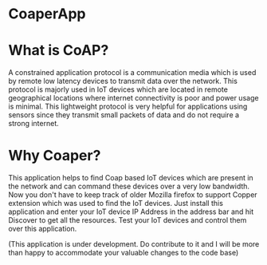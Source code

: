 # CoaperApp

# What is CoAP?
A constrained application protocol is a communication media which is used by remote low latency devices to transmit data over the network. This protocol is majorly used in IoT devices which are located in remote geographical locations where internet connectivity is poor and power usage is minimal. This lightweight protocol is very helpful for applications using sensors since they transmit small packets of data and do not require a strong internet. 

# Why Coaper?
This application helps to find Coap based IoT devices which are present in the network and can command these devices over a very low bandwidth. Now you don't have to keep track of older Mozilla firefox to support Copper extension which was used to find the IoT devices. Just install this application and enter your IoT device IP Address in the address bar and hit Discover to get all the resources. Test your IoT devices and control them over this application. 

(This application is under development. Do contribute to it and I will be more than happy to accommodate your valuable changes to the code base)

